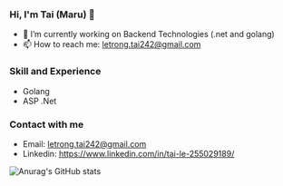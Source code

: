 ### Hi, I'm Tai (Maru) 👋
- 🔭 I’m currently working on Backend Technologies (.net and golang)
- 📫 How to reach me: letrong.tai242@gmail.com

### Skill and Experience
- Golang
- ASP .Net

### Contact with me
- Email: letrong.tai242@gmail.com
- Linkedin: https://www.linkedin.com/in/tai-le-255029189/

![Anurag's GitHub stats](https://github-readme-stats.vercel.app/api?username=letrongtai902&count_private=true)
